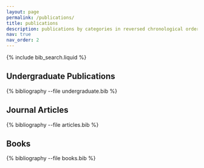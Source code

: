 ```yaml
---
layout: page
permalink: /publications/
title: publications
description: publications by categories in reversed chronological order. generated by jekyll-scholar.
nav: true
nav_order: 2
---
```

<!-- _pages/publications.md -->

<!-- Bibsearch Feature -->

{% include bib_search.liquid %}

<h2 class="mt-4">Undergraduate Publications</h2>
<div class="publications">
{% bibliography --file undergraduate.bib %}
</div>

<h2 class="mt-4">Journal Articles</h2>
<div class="publications">
{% bibliography --file articles.bib %}
</div>

<h2 class="mt-4">Books</h2>
<div class="publications">
{% bibliography --file books.bib %}
</div>
